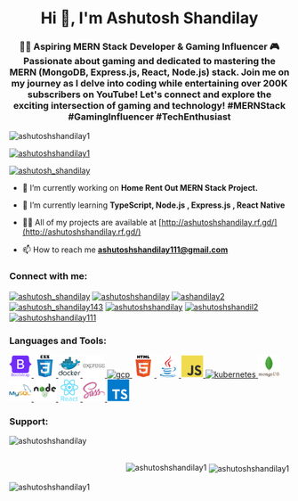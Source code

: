 <h1 align="center">Hi 👋, I'm Ashutosh Shandilay</h1>
<h3 align="center">👨‍💻 Aspiring MERN Stack Developer & Gaming Influencer 🎮 Passionate about gaming and dedicated to mastering the MERN (MongoDB, Express.js, React, Node.js) stack. Join me on my journey as I delve into coding while entertaining over 200K subscribers on YouTube! Let's connect and explore the exciting intersection of gaming and technology! #MERNStack #GamingInfluencer #TechEnthusiast</h3>

<p align="left"> <img src="https://komarev.com/ghpvc/?username=ashutoshshandilay1&label=Profile%20views&color=0e75b6&style=flat" alt="ashutoshshandilay1" /> </p>

<p align="left"> <a href="https://github.com/ryo-ma/github-profile-trophy"><img src="https://github-profile-trophy.vercel.app/?username=ashutoshshandilay1" alt="ashutoshshandilay1" /></a> </p>

<p align="left"> <a href="https://twitter.com/ashutosh_shandilay" target="blank"><img src="https://img.shields.io/twitter/follow/ashutosh_shandilay?logo=twitter&style=for-the-badge" alt="ashutosh_shandilay" /></a> </p>

- 🔭 I’m currently working on **Home Rent Out MERN Stack Project.**

- 🌱 I’m currently learning **TypeScript, Node.js , Express.js , React Native**

- 👨‍💻 All of my projects are available at [http://ashutoshshandilay.rf.gd/](http://ashutoshshandilay.rf.gd/)

- 📫 How to reach me **ashutoshshandilay111@gmail.com**

<h3 align="left">Connect with me:</h3>
<p align="left">
<a href="https://twitter.com/ashutosh_shandilay" target="blank"><img align="center" src="https://raw.githubusercontent.com/rahuldkjain/github-profile-readme-generator/master/src/images/icons/Social/twitter.svg" alt="ashutosh_shandilay" height="30" width="40" /></a>
<a href="https://linkedin.com/in/ashutoshshandilay" target="blank"><img align="center" src="https://raw.githubusercontent.com/rahuldkjain/github-profile-readme-generator/master/src/images/icons/Social/linked-in-alt.svg" alt="ashutoshshandilay" height="30" width="40" /></a>
<a href="https://fb.com/ashandilay2" target="blank"><img align="center" src="https://raw.githubusercontent.com/rahuldkjain/github-profile-readme-generator/master/src/images/icons/Social/facebook.svg" alt="ashandilay2" height="30" width="40" /></a>
<a href="https://instagram.com/ashutosh_shandilay143" target="blank"><img align="center" src="https://raw.githubusercontent.com/rahuldkjain/github-profile-readme-generator/master/src/images/icons/Social/instagram.svg" alt="ashutosh_shandilay143" height="30" width="40" /></a>
<a href="https://www.youtube.com/c/ashutoshshandilay" target="blank"><img align="center" src="https://raw.githubusercontent.com/rahuldkjain/github-profile-readme-generator/master/src/images/icons/Social/youtube.svg" alt="ashutoshshandilay" height="30" width="40" /></a>
<a href="https://www.hackerrank.com/ashutoshshandil2" target="blank"><img align="center" src="https://raw.githubusercontent.com/rahuldkjain/github-profile-readme-generator/master/src/images/icons/Social/hackerrank.svg" alt="ashutoshshandil2" height="30" width="40" /></a>
<a href="https://www.leetcode.com/ashutoshshandilay111" target="blank"><img align="center" src="https://raw.githubusercontent.com/rahuldkjain/github-profile-readme-generator/master/src/images/icons/Social/leet-code.svg" alt="ashutoshshandilay111" height="30" width="40" /></a>
</p>

<h3 align="left">Languages and Tools:</h3>
<p align="left"> <a href="https://getbootstrap.com" target="_blank" rel="noreferrer"> <img src="https://raw.githubusercontent.com/devicons/devicon/master/icons/bootstrap/bootstrap-plain-wordmark.svg" alt="bootstrap" width="40" height="40"/> </a> <a href="https://www.w3schools.com/css/" target="_blank" rel="noreferrer"> <img src="https://raw.githubusercontent.com/devicons/devicon/master/icons/css3/css3-original-wordmark.svg" alt="css3" width="40" height="40"/> </a> <a href="https://www.docker.com/" target="_blank" rel="noreferrer"> <img src="https://raw.githubusercontent.com/devicons/devicon/master/icons/docker/docker-original-wordmark.svg" alt="docker" width="40" height="40"/> </a> <a href="https://expressjs.com" target="_blank" rel="noreferrer"> <img src="https://raw.githubusercontent.com/devicons/devicon/master/icons/express/express-original-wordmark.svg" alt="express" width="40" height="40"/> </a> <a href="https://cloud.google.com" target="_blank" rel="noreferrer"> <img src="https://www.vectorlogo.zone/logos/google_cloud/google_cloud-icon.svg" alt="gcp" width="40" height="40"/> </a> <a href="https://www.w3.org/html/" target="_blank" rel="noreferrer"> <img src="https://raw.githubusercontent.com/devicons/devicon/master/icons/html5/html5-original-wordmark.svg" alt="html5" width="40" height="40"/> </a> <a href="https://www.java.com" target="_blank" rel="noreferrer"> <img src="https://raw.githubusercontent.com/devicons/devicon/master/icons/java/java-original.svg" alt="java" width="40" height="40"/> </a> <a href="https://developer.mozilla.org/en-US/docs/Web/JavaScript" target="_blank" rel="noreferrer"> <img src="https://raw.githubusercontent.com/devicons/devicon/master/icons/javascript/javascript-original.svg" alt="javascript" width="40" height="40"/> </a> <a href="https://kubernetes.io" target="_blank" rel="noreferrer"> <img src="https://www.vectorlogo.zone/logos/kubernetes/kubernetes-icon.svg" alt="kubernetes" width="40" height="40"/> </a> <a href="https://www.mongodb.com/" target="_blank" rel="noreferrer"> <img src="https://raw.githubusercontent.com/devicons/devicon/master/icons/mongodb/mongodb-original-wordmark.svg" alt="mongodb" width="40" height="40"/> </a> <a href="https://www.mysql.com/" target="_blank" rel="noreferrer"> <img src="https://raw.githubusercontent.com/devicons/devicon/master/icons/mysql/mysql-original-wordmark.svg" alt="mysql" width="40" height="40"/> </a> <a href="https://nodejs.org" target="_blank" rel="noreferrer"> <img src="https://raw.githubusercontent.com/devicons/devicon/master/icons/nodejs/nodejs-original-wordmark.svg" alt="nodejs" width="40" height="40"/> </a> <a href="https://reactjs.org/" target="_blank" rel="noreferrer"> <img src="https://raw.githubusercontent.com/devicons/devicon/master/icons/react/react-original-wordmark.svg" alt="react" width="40" height="40"/> </a> <a href="https://sass-lang.com" target="_blank" rel="noreferrer"> <img src="https://raw.githubusercontent.com/devicons/devicon/master/icons/sass/sass-original.svg" alt="sass" width="40" height="40"/> </a> <a href="https://www.typescriptlang.org/" target="_blank" rel="noreferrer"> <img src="https://raw.githubusercontent.com/devicons/devicon/master/icons/typescript/typescript-original.svg" alt="typescript" width="40" height="40"/> </a> </p>

<h3 align="left">Support:</h3>
<p><a href="https://www.buymeacoffee.com/ashutoshshandilay"> <img align="left" src="https://cdn.buymeacoffee.com/buttons/v2/default-yellow.png" height="50" width="210" alt="ashutoshshandilay" /></a></p><br><br>

<p><img align="left" src="https://github-readme-stats.vercel.app/api/top-langs?username=ashutoshshandilay1&show_icons=true&locale=en&layout=compact" alt="ashutoshshandilay1" /></p>

<p>&nbsp;<img align="center" src="https://github-readme-stats.vercel.app/api?username=ashutoshshandilay1&show_icons=true&locale=en" alt="ashutoshshandilay1" /></p>

<p><img align="center" src="https://github-readme-streak-stats.herokuapp.com/?user=ashutoshshandilay1&" alt="ashutoshshandilay1" /></p>
